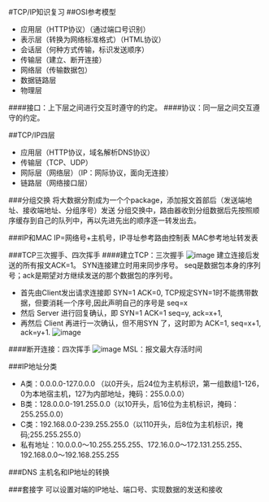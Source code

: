 #TCP/IP知识复习
##OSI参考模型
* 应用层（HTTP协议）（通过端口号识别）
* 表示层（转换为网络标准格式）（HTML协议）
* 会话层（何种方式传输，标识发送顺序）
* 传输层（建立、断开连接）
* 网络层（传输数据包）
* 数据链路层
* 物理层

####接口：上下层之间进行交互时遵守的约定。
####协议：同一层之间交互遵守的约定。

##TCP/IP四层
* 应用层（HTTP协议，域名解析DNS协议）
* 传输层（TCP、UDP）
* 网际层（网络层）（IP：网际协议，面向无连接）
* 链路层（网络接口层）

###分组交换
将大数据分割成为一个个package，添加报文首部后（发送端地址、接收端地址、分组序号）发送
分组交换中，路由器收到分组数据后先按照顺序缓存到自己的队列中，再以先进先出的顺序逐一转发出去。

###IP和MAC
IP=网络号+主机号，IP寻址参考路由控制表
MAC参考地址转发表

###TCP三次握手、四次挥手
####建立TCP：三次握手
![image](http://img.my.csdn.net/uploads/201210/23/1350985085_3123.jpg)
建立连接后发送的所有报文ACK=1。
SYN连接建立时用来同步序号。
seq是数据包本身的序列号；ack是期望对方继续发送的那个数据包的序列号。
* 首先由Client发出请求连接即 SYN=1 ACK=0, TCP规定SYN=1时不能携带数据，但要消耗一个序号,因此声明自己的序号是 seq=x
* 然后 Server 进行回复确认，即 SYN=1 ACK=1 seq=y, ack=x+1,
* 再然后 Client 再进行一次确认，但不用SYN 了，这时即为 ACK=1, seq=x+1, ack=y+1.
![image](http://img.my.csdn.net/uploads/201210/23/1350985432_2318.jpg)

####断开连接：四次挥手
![image](http://img.my.csdn.net/uploads/201210/23/1350990937_5362.jpg)
MSL：报文最大存活时间

###IP地址分类
* A类：0.0.0.0-127.0.0.0   （以0开头，后24位为主机标识，第一组数组1-126，0为本地宿主机，127为内部地址，掩码：255.0.0.0）
* B类：128.0.0.0-191.255.0.0（以10开头，后16位为主机标识，掩码：255.255.0.0）
* C类：192.168.0.0-239.255.255.0（以110开头，后8位为主机标识，掩码;255.255.255.0）
* 私有地址：10.0.0.0～10.255.255.255、172.16.0.0～172.131.255.255、192.168.0.0～192.168.255.255

###DNS
主机名和IP地址的转换

###套接字
可以设置对端的IP地址、端口号、实现数据的发送和接收
